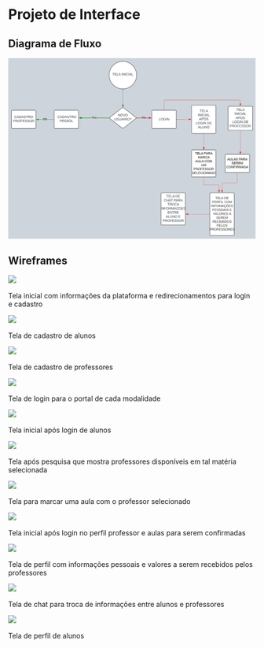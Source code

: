 
# Projeto de Interface

## Diagrama de Fluxo

<img src="img//diagram_de_fluxo_eadASync_V2.svg">

## Wireframes

<img src ="img/Tela inicial.png">

Tela inicial com informações da plataforma e redirecionamentos para login e cadastro

<img src="img/cadastro_aluno.png">

Tela de cadastro de alunos

<img src="img/cadastro_professor.png">

Tela de cadastro de professores

<img src="img/login.png">

Tela de login para o portal de cada modalidade

<img src="img/portal_aluno.png">

Tela inicial após login de alunos

<img src="img/pesquisar_professor.png">

Tela após pesquisa que mostra professores disponíveis em tal matéria selecionada

<img src="img/marcar_aula.png">

Tela para marcar uma aula com o professor selecionado

<img src="img/portal_professor.png">

Tela inicial após login no perfil professor e aulas para serem confirmadas

<img src="img/perfil_professor.png">

Tela de perfil com informações pessoais e valores a serem recebidos pelos professores

<img src="img/chat.png">

Tela de chat para troca de informações entre alunos e professores

<img src="img/perfil.png">

Tela de perfil de alunos
